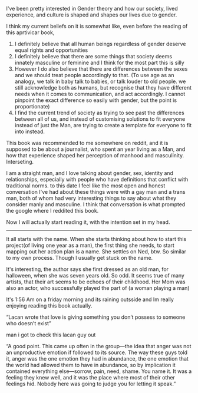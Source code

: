 I've been pretty interested in Gender theory and how our society, lived experience, and culture is shaped and shapes our lives due to gender. 

I think my current beliefs on it is somewhat like, even before the reading of this aprtivicar book, 
1. I definitely believe that all human beings regardless of gender deserve equal rights and opportunities
2. I definitely believe that there are some things that society deems innately masculine or feminine and I think for the most part this is silly
3. However I do also believe that there are differences between the sexes and we should treat people accordingly to that. (To use age as an analogy, we talk in baby talk to babies, or talk louder to old people. we still acknowledge both as humans, but recognise that they have different needs when it comes to communication, and act accordingly. I cannot pinpoint the exact difference so easily with gender, but the point is proportionate)
4. I find the current trend of society as trying to see past the differences between all of us, and instead of customising solutions to fit everyone instead of just the Man, are trying to create a template for everyone to fit into instead. 

This book was recommended to me somewhere on reddit, and it is supposed to be about a journalist, who spent an year living as a Man, and how that experience shaped her perception of manhood and masculinity. Interseting. 

I am a straight man, and I love talking about gender, sex, identity and relationships, especially with people who have definitions that conflict with traditional norms.  to this date I feel like the most open and honest conversation I've had about these things were with a gay man and a trans man, both of whom had very interesting things to say about what they consider manly and masculine. I think that conversation is what prompted the google where I reddited this book. 

Now I will actually start reading it, with the intention set in my head. 


---
It all starts with the name. When she starts thinking about how to start this project(of living one year as a man), the first thing she needs, to start mapping out her action plan is a name. She settles on Ned, btw. So similar to my own process. Though I usually get stuck on the name.

It's interesting, the author says she first dressed as an old man, for halloween, when she was seven years old. So odd. It seems true of many artists, that their art seems to be echoes of their childhood. Her Mom was also an actor, who successfully played the part of (a woman playing a man)

It's 1:56 Am on a friday morning and its raining outsside and Im really enjoying reading this book actually. 


“Lacan wrote that love is giving something you don’t possess to someone who doesn’t exist”

man i got to check this lacan guy out

“A good point. This came up often in the group—the idea that anger was not an unproductive emotion if followed to its source. The way these guys told it, anger was the one emotion they had in abundance, the one emotion that the world had allowed them to have in abundance, so by implication it contained everything else—sorrow, pain, need, shame. You name it. It was a feeling they knew well, and it was the place where most of their other feelings hid. Nobody here was going to judge you for letting it speak.”

